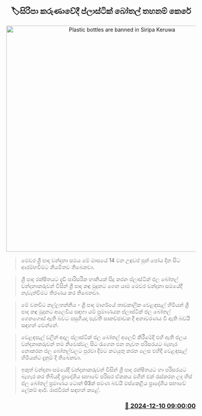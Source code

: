 <p align='center'><b><h2 align='center' title='Plastic bottles are banned in Siripa Keruwa'>🏷සිරිපා කරුණාවේදී ප්ලාස්ටික් බෝතල් තහනම් කෙරේ</h2></b></p>
<p align='center'><img src='https://helakuru.sgp1.cdn.digitaloceanspaces.com/esana/images/lib/sripadaya-archived.jpg' width='600' alt='Plastic bottles are banned in Siripa Keruwa'></p>

> මෙවර ශ්‍රී පාද වන්දනා සමය මේ මාසයේ 14 වන උඳුවප් පුන් පෝය දින සිට ආරම්භවීමට නියමිතව තිබෙනවා.

> ශ්‍රී පාද රක්ෂිතයට දැඩි පාරිසරික හානියක් සිදු කරන ප්ලාස්ටික් ජල බෝතල් වන්දනාකරුවන් විසින් ශ්‍රී පාද කඳු මුදුනට ගෙන යාම මෙවර වන්දනා සමයේදී නැවැත්වීමට තීරණය කර තිබෙනවා.

> මේ වනවිට නල්ලතන්නිය - ශ්‍රී පාද මාර්ගයේ තාවකාලික වෙළඳසැල් හිමියන් ශ්‍රී පාද කඳු මුදුනට අලෙවිය සඳහා යම් ප්‍රමාණයක ප්ලාස්ටික් ජල බෝතල් ගෙනගොස් ඇති බවට පසුගියදා පැවති සාකච්ඡාවක දී අනාවරණය වී ඇති බවයි සඳහන් වෙන්නේ.

> වෙළඳසැල් වලින් අදාල ප්ලාස්ටික් ජල බෝතල් අලෙවි කිරීමේදී එහි ඇති ජලය වන්දනාකරුවන් තම නිවෙස්වල සිට රැගෙන එන නැවත පරිසරයට බැහැර නොකරන ජල බෝතල්වලට පුරවා දීමට කටයුතු කරන ලෙස එහිදී වෙළඳසැල් හිමියන්ට දැනුම් දී තිබෙනවා.

> ඉකුත් වන්දනා සමයේදී වන්දනාකරුවන් විසින් ශ්‍රී පාද රක්ෂිතයට හා පරිසරයට බැහැර කර තිබියදී ප්‍රාදේශිය සභාවේ පරිසර ඒකකය මගින් එක් රැස්කරන ලද හිස් ජල බෝතල් ප්‍රමාණය ටොන් 03ක් පමණ බවයි මස්කෙළිය ප්‍රාදේශිය සභාවේ ලේකම් ආර්. රාජවීරන් සඳහන් කළේ.



<h3 align='right'><a href='https://www.helakuru.lk/esana/p/105781/'>📅 2024-12-10 09:00:00</a></h3>

